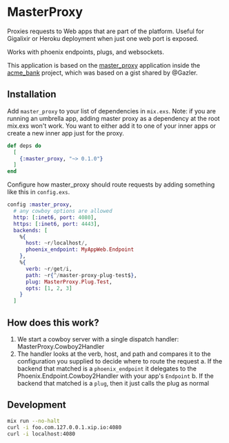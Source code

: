 # MasterProxy

Proxies requests to Web apps that are part of the platform. Useful for Gigalixir or Heroku deployment when just one web port is exposed.

Works with phoenix endpoints, plugs, and websockets.

This application is based on the [master_proxy](https://github.com/wojtekmach/acme_bank/tree/master/apps/master_proxy) application inside the [acme_bank](https://github.com/wojtekmach/acme_bank) project, which was based on a gist shared by @Gazler.

## Installation

Add `master_proxy` to your list of dependencies in `mix.exs`. Note: if you are running an umbrella app, adding master proxy as a dependency at the root mix.exs won't work. You want to either add it to one of your inner apps or create a new inner app just for the proxy.

```elixir
def deps do
  [
    {:master_proxy, "~> 0.1.0"}
  ]
end
```

Configure how master_proxy should route requests by adding something like this in `config.exs`.

```elixir
config :master_proxy, 
  # any cowboy options are allowed 
  http: [:inet6, port: 4080],
  https: [:inet6, port: 4443],
  backends: [
    %{
      host: ~r/localhost/,
      phoenix_endpoint: MyAppWeb.Endpoint
    },
    %{
      verb: ~r/get/i,
      path: ~r{^/master-proxy-plug-test$},
      plug: MasterProxy.Plug.Test,
      opts: [1, 2, 3]
    }
  ]
```

## How does this work?

1. We start a cowboy server with a single dispatch handler: MasterProxy.Cowboy2Handler
2. The handler looks at the verb, host, and path and compares it to the configuration you supplied to decide where to route the request
  a. If the backend that matched is a `phoenix_endpoint` it delegates to the Phoenix.Endpoint.Cowboy2Handler with your app's `Endpoint`
  b. If the backend that matched is a `plug`, then it just calls the plug as normal

## Development

```bash
mix run --no-halt
curl -i foo.com.127.0.0.1.xip.io:4080 
curl -i localhost:4080
```
